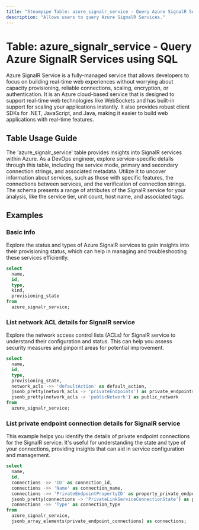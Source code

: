 ```yaml
---
title: "Steampipe Table: azure_signalr_service - Query Azure SignalR Services using SQL"
description: "Allows users to query Azure SignalR Services."
---
```


# Table: azure_signalr_service - Query Azure SignalR Services using SQL

Azure SignalR Service is a fully-managed service that allows developers to focus on building real-time web experiences without worrying about capacity provisioning, reliable connections, scaling, encryption, or authentication. It is an Azure cloud-based service that is designed to support real-time web technologies like WebSockets and has built-in support for scaling your applications instantly. It also provides robust client SDKs for .NET, JavaScript, and Java, making it easier to build web applications with real-time features.

## Table Usage Guide

The 'azure_signalr_service' table provides insights into SignalR services within Azure. As a DevOps engineer, explore service-specific details through this table, including the service mode, primary and secondary connection strings, and associated metadata. Utilize it to uncover information about services, such as those with specific features, the connections between services, and the verification of connection strings. The schema presents a range of attributes of the SignalR service for your analysis, like the service tier, unit count, host name, and associated tags.

## Examples

### Basic info
Explore the status and types of Azure SignalR services to gain insights into their provisioning status, which can help in managing and troubleshooting these services efficiently.

```sql
select
  name,
  id,
  type,
  kind,
  provisioning_state
from
  azure_signalr_service;
```

### List network ACL details for SignalR service
Explore the network access control lists (ACLs) for SignalR service to understand their configuration and status. This can help you assess security measures and pinpoint areas for potential improvement.

```sql
select
  name,
  id,
  type,
  provisioning_state,
  network_acls ->> 'defaultAction' as default_action,
  jsonb_pretty(network_acls -> 'privateEndpoints') as private_endpoints,
  jsonb_pretty(network_acls -> 'publicNetwork') as public_network
from
  azure_signalr_service;
```

### List private endpoint connection details for SignalR service
This example helps you identify the details of private endpoint connections for the SignalR service. It's useful for understanding the state and type of your connections, providing insights that can aid in service configuration and management.

```sql
select
  name,
  id,
  connections ->> 'ID' as connection_id,
  connections ->> 'Name' as connection_name,
  connections ->> 'PrivateEndpointPropertyID' as property_private_endpoint_id,
  jsonb_pretty(connections -> 'PrivateLinkServiceConnectionState') as property_private_link_service_connection_state,
  connections ->> 'Type' as connection_type
from
  azure_signalr_service,
  jsonb_array_elements(private_endpoint_connections) as connections;
```